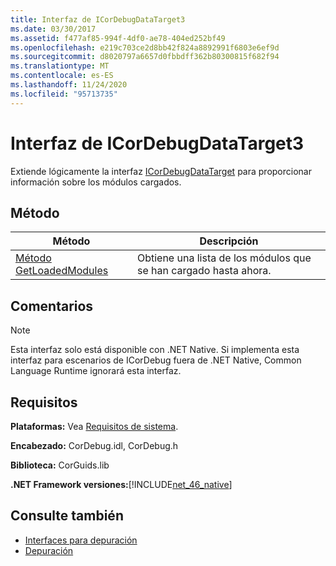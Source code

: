 ```yaml
---
title: Interfaz de ICorDebugDataTarget3
ms.date: 03/30/2017
ms.assetid: f477af85-994f-4df0-ae78-404ed252bf49
ms.openlocfilehash: e219c703ce2d8bb42f824a8892991f6803e6ef9d
ms.sourcegitcommit: d8020797a6657d0fbbdff362b80300815f682f94
ms.translationtype: MT
ms.contentlocale: es-ES
ms.lasthandoff: 11/24/2020
ms.locfileid: "95713735"
---
```

# <a name="icordebugdatatarget3-interface"></a>Interfaz de ICorDebugDataTarget3

Extiende lógicamente la interfaz [ICorDebugDataTarget](icordebugdatatarget-interface.md) para proporcionar información sobre los módulos cargados.  
  
## <a name="method"></a>Método  
  
|Método|Descripción|  
|------------|-----------------|  
|[Método GetLoadedModules](icordebugdatatarget3-getloadedmodules-method.md)|Obtiene una lista de los módulos que se han cargado hasta ahora.|  
  
## <a name="remarks"></a>Comentarios  
  
> [!NOTE]
> Esta interfaz solo está disponible con .NET Native. Si implementa esta interfaz para escenarios de ICorDebug fuera de .NET Native, Common Language Runtime ignorará esta interfaz.  
  
## <a name="requirements"></a>Requisitos  

 **Plataformas:** Vea [Requisitos de sistema](../../get-started/system-requirements.md).  
  
 **Encabezado:** CorDebug.idl, CorDebug.h  
  
 **Biblioteca:** CorGuids.lib  
  
 **.NET Framework versiones:**[!INCLUDE[net_46_native](../../../../includes/net-46-native-md.md)]  
  
## <a name="see-also"></a>Consulte también

- [Interfaces para depuración](debugging-interfaces.md)
- [Depuración](index.md)
